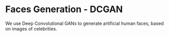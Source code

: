 # Faces Generation - DCGAN
We use Deep Convolutional GANs to generate artificial human faces, based on images of celebrities.

